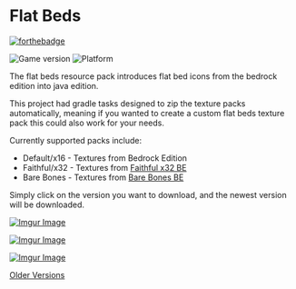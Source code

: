 # Flat Beds
[![forthebadge](https://forthebadge.com/images/badges/built-with-love.svg)](https://forthebadge.com)

![Game version](https://img.shields.io/badge/Minecraft-1.15--1.16.2-blueviolet)
![Platform](https://img.shields.io/badge/platform-Default%20%7C%20Faithful%20x32%20%7C%20Bare%20Bones-red)

The flat beds resource pack introduces flat bed icons from the bedrock edition into java edition.

This project had gradle tasks designed to zip the texture packs automatically, meaning if you wanted to create a custom flat beds texture pack this could also work for your needs.

Currently supported packs include:
* Default/x16 - Textures from Bedrock Edition
* Faithful/x32 - Textures from [Faithful x32 BE](http://tiny.cc/faithful-bedrock)
* Bare Bones - Textures from [Bare Bones BE](https://mcpedl.com/bare-bones-be/)

Simply click on the version you want to download, and the newest version will be downloaded.

[![Imgur Image](https://i.imgur.com/2PFrOWm.png)](https://github.com/TomB-134/FlatBeds/releases/download/1.16.2/FlatBeds-x16.zip)

[![Imgur Image](https://i.imgur.com/J6vHJBE.png)](https://github.com/TomB-134/FlatBeds/releases/download/1.16.2/FlatBeds-BB.zip)

[![Imgur Image](https://i.imgur.com/t5hNo38.png)](https://github.com/TomB-134/FlatBeds/releases/download/1.16.2/FlatBeds-x32.zip)

[Older Versions](https://github.com/TomB-134/FlatBeds/releases)
